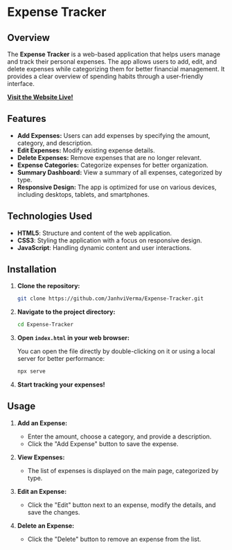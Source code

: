 # Expense Tracker

## Overview

The **Expense Tracker** is a web-based application that helps users manage and track their personal expenses. The app allows users to add, edit, and delete expenses while categorizing them for better financial management. It provides a clear overview of spending habits through a user-friendly interface.

**[Visit the Website Live!](https://janhviverma.github.io/Expense-Tracker/)**

## Features

- **Add Expenses:** Users can add expenses by specifying the amount, category, and description.
- **Edit Expenses:** Modify existing expense details.
- **Delete Expenses:** Remove expenses that are no longer relevant.
- **Expense Categories:** Categorize expenses for better organization.
- **Summary Dashboard:** View a summary of all expenses, categorized by type.
- **Responsive Design:** The app is optimized for use on various devices, including desktops, tablets, and smartphones.

## Technologies Used

- **HTML5**: Structure and content of the web application.
- **CSS3**: Styling the application with a focus on responsive design.
- **JavaScript**: Handling dynamic content and user interactions.

## Installation

1. **Clone the repository:**

   ```bash
   git clone https://github.com/JanhviVerma/Expense-Tracker.git
   ```

2. **Navigate to the project directory:**

   ```bash
   cd Expense-Tracker
   ```

3. **Open `index.html` in your web browser:**

   You can open the file directly by double-clicking on it or using a local server for better performance:

   ```bash
   npx serve
   ```

4. **Start tracking your expenses!**

## Usage

1. **Add an Expense:**
   - Enter the amount, choose a category, and provide a description.
   - Click the "Add Expense" button to save the expense.

2. **View Expenses:**
   - The list of expenses is displayed on the main page, categorized by type.

3. **Edit an Expense:**
   - Click the "Edit" button next to an expense, modify the details, and save the changes.

4. **Delete an Expense:**
   - Click the "Delete" button to remove an expense from the list.
